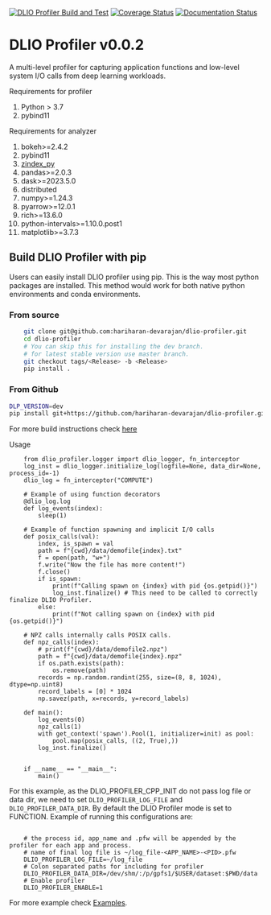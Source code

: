 [![DLIO Profiler Build and Test](https://github.com/hariharan-devarajan/dlio-profiler/actions/workflows/ci.yml/badge.svg)](https://github.com/hariharan-devarajan/dlio-profiler/actions/workflows/ci.yml)
[![Coverage Status](https://coveralls.io/repos/github/hariharan-devarajan/dlio-profiler/badge.svg?branch=feature/apis)](https://coveralls.io/github/hariharan-devarajan/dlio-profiler?branch=dev)
[![Documentation Status](https://readthedocs.org/projects/dlio-profiler/badge/?version=latest)](https://dlio-profiler.readthedocs.io/en/latest/?badge=latest)

# DLIO Profiler v0.0.2
A multi-level profiler for capturing application functions and low-level system I/O calls from deep learning workloads.

Requirements for profiler
1. Python > 3.7
2. pybind11


Requirements for analyzer
1. bokeh>=2.4.2
2. pybind11
3. [zindex_py](https://github.com/hariharan-devarajan/zindex.git)
4. pandas>=2.0.3
5. dask>=2023.5.0
6. distributed
7. numpy>=1.24.3
8. pyarrow>=12.0.1
9. rich>=13.6.0
10. python-intervals>=1.10.0.post1
11. matplotlib>=3.7.3

## Build DLIO Profiler with pip

Users can easily install DLIO profiler using pip. This is the way most python packages are installed.
This method would work for both native python environments and conda environments.

### From source

```bash
    git clone git@github.com:hariharan-devarajan/dlio-profiler.git
    cd dlio-profiler
    # You can skip this for installing the dev branch.
    # for latest stable version use master branch.
    git checkout tags/<Release> -b <Release>
    pip install .
```

### From Github

```bash
DLP_VERSION=dev
pip install git+https://github.com/hariharan-devarajan/dlio-profiler.git@${DLP_VERSION}
```

For more build instructions check [here](https://dlio-profiler.readthedocs.io/en/latest/build.html)

Usage

```
    from dlio_profiler.logger import dlio_logger, fn_interceptor
    log_inst = dlio_logger.initialize_log(logfile=None, data_dir=None, process_id=-1)
    dlio_log = fn_interceptor("COMPUTE")

    # Example of using function decorators
    @dlio_log.log
    def log_events(index):
        sleep(1)

    # Example of function spawning and implicit I/O calls
    def posix_calls(val):
        index, is_spawn = val
        path = f"{cwd}/data/demofile{index}.txt"
        f = open(path, "w+")
        f.write("Now the file has more content!")
        f.close()
        if is_spawn:
            print(f"Calling spawn on {index} with pid {os.getpid()}")
            log_inst.finalize() # This need to be called to correctly finalize DLIO Profiler.
        else:
            print(f"Not calling spawn on {index} with pid {os.getpid()}")

    # NPZ calls internally calls POSIX calls.
    def npz_calls(index):
        # print(f"{cwd}/data/demofile2.npz")
        path = f"{cwd}/data/demofile{index}.npz"
        if os.path.exists(path):
            os.remove(path)
        records = np.random.randint(255, size=(8, 8, 1024), dtype=np.uint8)
        record_labels = [0] * 1024
        np.savez(path, x=records, y=record_labels)

    def main():
        log_events(0)
        npz_calls(1)
        with get_context('spawn').Pool(1, initializer=init) as pool:
            pool.map(posix_calls, ((2, True),))
        log_inst.finalize()


    if __name__ == "__main__":
        main()

```

For this example, as the DLIO_PROFILER_CPP_INIT do not pass log file or data dir, we need to set ``DLIO_PROFILER_LOG_FILE`` and ``DLIO_PROFILER_DATA_DIR``.
By default the DLIO Profiler mode is set to FUNCTION.
Example of running this configurations are:

```

    # the process id, app_name and .pfw will be appended by the profiler for each app and process.
    # name of final log file is ~/log_file-<APP_NAME>-<PID>.pfw
    DLIO_PROFILER_LOG_FILE=~/log_file
    # Colon separated paths for including for profiler
    DLIO_PROFILER_DATA_DIR=/dev/shm/:/p/gpfs1/$USER/dataset:$PWD/data
    # Enable profiler
    DLIO_PROFILER_ENABLE=1
```

For more example check [Examples](https://dlio-profiler.readthedocs.io/en/latest/examples.html).

